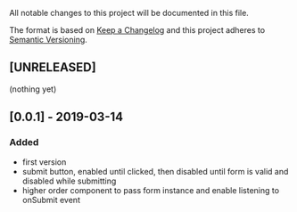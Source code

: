 All notable changes to this project will be documented in this file.

The format is based on [Keep a Changelog](http://keepachangelog.com/en/1.0.0/)
and this project adheres to [Semantic Versioning](http://semver.org/spec/v2.0.0.html).

## [UNRELEASED]
(nothing yet)

## [0.0.1] - 2019-03-14
### Added
- first version
- submit button, enabled until clicked, then disabled until form is valid and disabled while submitting
- higher order component to pass form instance and enable listening to onSubmit event 
